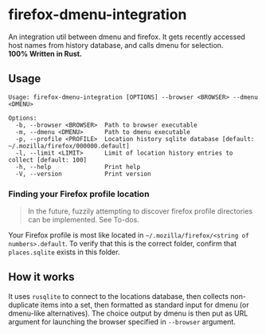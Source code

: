 # firefox-dmenu-integration

An integration util between dmenu and firefox. It gets recently accessed 
host names from history database, and calls dmenu for selection.   
**100% Written in Rust.**

## Usage

```
Usage: firefox-dmenu-integration [OPTIONS] --browser <BROWSER> --dmenu <DMENU>

Options:
  -b, --browser <BROWSER>  Path to browser executable
  -m, --dmenu <DMENU>      Path to dmenu executable
  -p, --profile <PROFILE>  Location history sqlite database [default: ~/.mozilla/firefox/000000.default]
  -l, --limit <LIMIT>      Limit of location history entries to collect [default: 100]
  -h, --help               Print help
  -V, --version            Print version
```

### Finding your Firefox profile location
> In the future, fuzzily attempting to discover firefox profile directories can
be implemented. See To-dos.  

Your Firefox profile is most like located in
`~/.mozilla/firefox/<string of numbers>.default`.
To verify that this is the correct folder, confirm that `places.sqlite` exists
in this folder.

## How it works

It uses `rusqlite` to connect to the locations database, then collects
non-duplicate items into a set, then formatted as standard input for dmenu (or
dmenu-like alternatives). The choice output by dmenu is then put as URL
argument for launching the browser specified in `--browser` argument.
